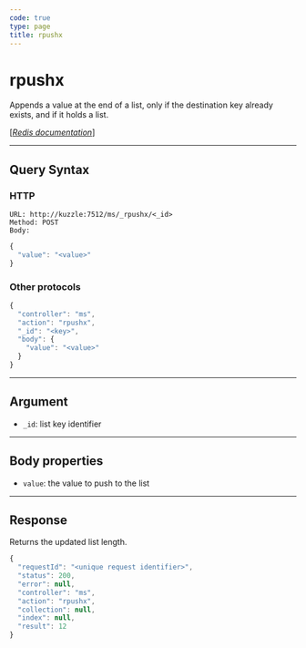 ```yaml
---
code: true
type: page
title: rpushx
---
```


# rpushx



Appends a value at the end of a list, only if the destination key already exists, and if it holds a list.

[[_Redis documentation_]](https://redis.io/commands/rpushx)

---

## Query Syntax

### HTTP

```http
URL: http://kuzzle:7512/ms/_rpushx/<_id>
Method: POST
Body:
```

```js
{
  "value": "<value>"
}
```

### Other protocols

```js
{
  "controller": "ms",
  "action": "rpushx",
  "_id": "<key>",
  "body": {
    "value": "<value>"
  }
}
```

---

## Argument

- `_id`: list key identifier

---

## Body properties

- `value`: the value to push to the list

---

## Response

Returns the updated list length.

```js
{
  "requestId": "<unique request identifier>",
  "status": 200,
  "error": null,
  "controller": "ms",
  "action": "rpushx",
  "collection": null,
  "index": null,
  "result": 12
}
```
